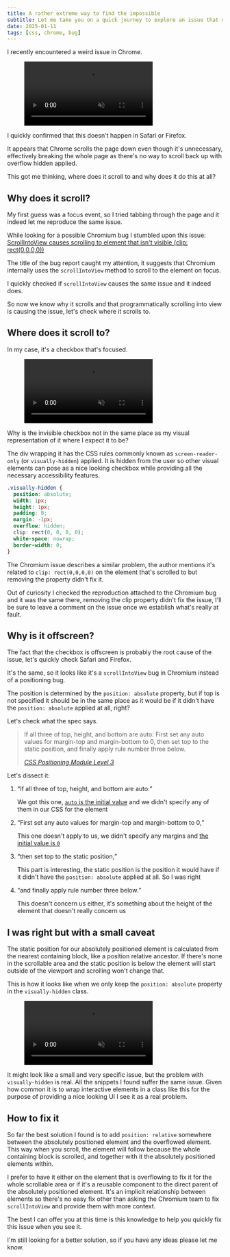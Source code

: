 ```yaml
---
title: A rather extreme way to find the impossible
subtitle: Let me take you on a quick journey to explore an issue that made me for a brief moment question my understanding of absolute positioning.
date: 2025-01-11
tags: [css, chrome, bug]
---
```


I recently encountered a weird issue in Chrome.

<figure>
  <video muted controls src="/initial_issue.mp4" />
  <figcaption>Clicking on a checkbox-like component moves the whole interface up leaving an empty space at the bottom</figcaption>
</figure>

I quickly confirmed that this doesn't happen in Safari or Firefox.

It appears that Chrome scrolls the page down even though it's unnecessary, effectively breaking the whole page as there's no way to scroll back up with overflow hidden applied.

This got me thinking, where does it scroll to and why does it do this at all?

## Why does it scroll?

My first guess was a focus event, so I tried tabbing through the page and it indeed let me reproduce the same issue.

While looking for a possible Chromium bug I stumbled upon this issue: [ScrollIntoView causes scrolling to element that isn't visible (clip: rect(0,0,0,0))](https://issuetracker.google.com/issues/40752981)

The title of the bug report caught my attention, it suggests that Chromium internally uses the `scrollIntoView` method to scroll to the element on focus.

I quickly checked if `scrollIntoView` causes the same issue and it indeed does.

So now we know why it scrolls and that programmatically scrolling into view is causing the issue, let's check where it scrolls to.

## Where does it scroll to?

In my case, it's a checkbox that's focused.

<figure>
  <video muted controls loop src="/weird_position.mp4" />
  <figcaption>The facade checkbox appears in the correct position, but the inspector shows the hidden checkbox offscreen</figcaption>
</figure>

Why is the invisible checkbox not in the same place as my visual representation of it where I expect it to be?

The div wrapping it has the CSS rules commonly known as `screen-reader-only` (or `visually-hidden`) applied. It is hidden from the user so other visual elements can pose as a nice looking checkbox while providing all the necessary accessibility features.

```css
.visually-hidden {
  position: absolute;
  width: 1px;
  height: 1px;
  padding: 0;
  margin: -1px;
  overflow: hidden;
  clip: rect(0, 0, 0, 0);
  white-space: nowrap;
  border-width: 0;
}
```

The Chromium issue describes a similar problem, the author mentions it's related to `clip: rect(0,0,0,0)` on the element that's scrolled to but removing the property didn't fix it.

Out of curiosity I checked the reproduction attached to the Chromium bug and it was the same there, removing the clip property didn't fix the issue, I'll be sure to leave a comment on the issue once we establish what's really at fault.

## Why is it offscreen?

The fact that the checkbox is offscreen is probably the root cause of the issue, let's quickly check Safari and Firefox.

It's the same, so it looks like it's a `scrollIntoView` bug in Chromium instead of a positioning bug.

The position is determined by the `position: absolute` property, but if top is not specified it should be in the same place as it would be if it didn't have the `position: absolute` applied at all, right?

Let's check what the spec says.

> If all three of top, height, and bottom are auto: First set any auto values for margin-top and margin-bottom to 0, then set top to the static position, and finally apply rule number three below.
>
> <cite>[CSS Positioning Module Level 3](https://www.w3.org/TR/css-position-3/#abs-non-replaced-height)</cite>

Let's dissect it:

1. <q>If all three of top, height, and bottom are auto:</q>

   We got this one, [`auto` is the initial value](https://developer.mozilla.org/en-US/docs/Web/CSS/top#formal_definition) and we didn't specify any of them in our CSS for the element

2. <q>First set any auto values for margin-top and margin-bottom to 0,</q>

   This one doesn't apply to us, we didn't specify any margins and [the initial value is `0`](https://developer.mozilla.org/en-US/docs/Web/CSS/margin#formal_definition)

3. <q>then set top to the static position,</q>

   This part is interesting, the static position is the position it would have if it didn't have the `position: absolute` applied at all. So I was right

4. <q>and finally apply rule number three below.</q>

   This doesn't concern us either, it's something about the height of the element that doesn't really concern us

## I was right but with a small caveat

The static position for our absolutely positioned element is calculated from the nearest containing block, like a position relative ancestor. If there's none in the scrollable area and the static position is below the element will start outside of the viewport and scrolling won't change that.

This is how it looks like when we only keep the `position: absolute` property in the `visually-hidden` class.

<figure>
  <video muted controls loop src="/just_position_absolute.mp4" />
  <figcaption>The checkbox is in the same position on the screen even if we scroll</figcaption>
</figure>

It might look like a small and very specific issue, but the problem with `visually-hidden` is real. All the snippets I found suffer the same issue. Given how common it is to wrap interactive elements in a class like this for the purpose of providing a nice looking UI I see it as a real problem.

## How to fix it

So far the best solution I found is to add `position: relative` somewhere between the absolutely positioned element and the overflowed element. This way when you scroll, the element will follow because the whole containing block is scrolled, and together with it the absolutely positioned elements within.

I prefer to have it either on the element that is overflowing to fix it for the whole scrollable area or if it's a reusable component to the direct parent of the absolutely positioned element. It's an implicit relationship between elements so there's no easy fix other than asking the Chromium team to fix `scrollIntoView` and provide them with more context.

The best I can offer you at this time is this knowledge to help you quickly fix this issue when you see it.

I'm still looking for a better solution, so if you have any ideas please let me know.
